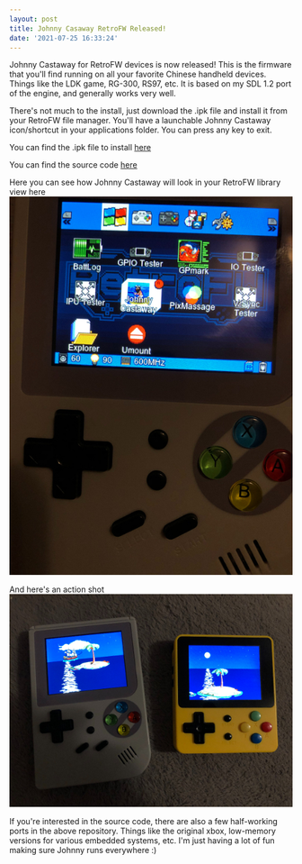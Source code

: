 ```yaml
---
layout: post
title: Johnny Casaway RetroFW Released! 
date: '2021-07-25 16:33:24'
---
```

Johnny Castaway for RetroFW devices is now released!  This is the firmware that you'll find running on all your favorite Chinese handheld devices.  Things  like the LDK game, RG-300, RS97, etc.  It is based on my SDL 1.2 port of the engine, and generally works very well. 

There's not much to the install, just download the .ipk file and install it from your RetroFW file manager.  You'll have a launchable Johnny Castaway icon/shortcut in your applications folder. You can press any key to exit. 


You can find the .ipk file to install [here](https://github.com/huntergdavis/jc_reborn/blob/sdl_12_retrofw/bin/johnny.ipk)


You can find the source code [here](https://github.com/huntergdavis/jc_reborn/tree/sdl_12_retrofw)


Here you can see how Johnny Castaway will look in your RetroFW library view here
<img src="https://github.com/huntergdavis/huntergdavis.github.io/raw/master/content/images/2021/johnny_menu.jpg" width="1126">

And here's an action shot
<img src="https://github.com/huntergdavis/huntergdavis.github.io/raw/master/content/images/2021/johnny_running_rg300_ldk.jpg" width="1126">


If you're interested in the source code, there are also a few half-working ports in the above repository.  Things like the original xbox, low-memory versions for various embedded systems, etc.  I'm just having a lot of fun making sure Johnny runs everywhere :) 

 
